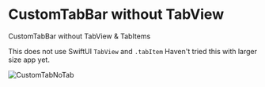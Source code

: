 # CustomTabBar without TabView
CustomTabBar without TabView &amp; TabItems

This does not use SwiftUI `TabView` and `.tabItem`
Haven't tried this with larger size app yet.

![CustomTabNoTab](https://user-images.githubusercontent.com/45797576/145704097-870fd4bf-67a3-4df7-8d2c-21a6c466a7dc.gif)

